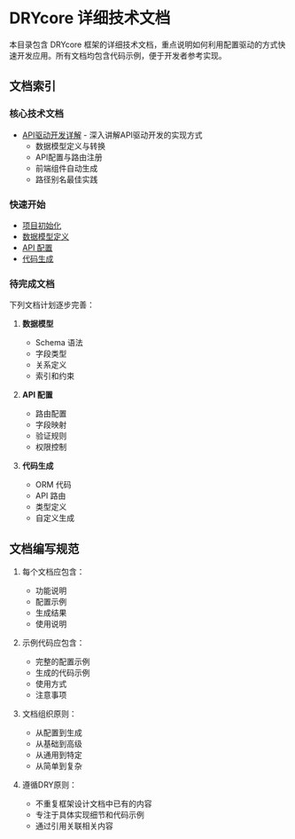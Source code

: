 # DRYcore 详细技术文档

本目录包含 DRYcore 框架的详细技术文档，重点说明如何利用配置驱动的方式快速开发应用。所有文档均包含代码示例，便于开发者参考实现。

## 文档索引

### 核心技术文档

- [API驱动开发详解](api_driven.md) - 深入讲解API驱动开发的实现方式
  - 数据模型定义与转换
  - API配置与路由注册
  - 前端组件自动生成
  - 路径别名最佳实践

### 快速开始

- [项目初始化](setup/init.md)
- [数据模型定义](setup/schema.md)
- [API 配置](setup/api.md)
- [代码生成](setup/generate.md)

### 待完成文档

下列文档计划逐步完善：

1. **数据模型**
   - Schema 语法
   - 字段类型
   - 关系定义
   - 索引和约束

2. **API 配置**
   - 路由配置
   - 字段映射
   - 验证规则
   - 权限控制

3. **代码生成**
   - ORM 代码
   - API 路由
   - 类型定义
   - 自定义生成

## 文档编写规范

1. 每个文档应包含：
   - 功能说明
   - 配置示例
   - 生成结果
   - 使用说明

2. 示例代码应包含：
   - 完整的配置示例
   - 生成的代码示例
   - 使用方式
   - 注意事项

3. 文档组织原则：
   - 从配置到生成
   - 从基础到高级
   - 从通用到特定
   - 从简单到复杂
   
4. 遵循DRY原则：
   - 不重复框架设计文档中已有的内容
   - 专注于具体实现细节和代码示例
   - 通过引用关联相关内容 